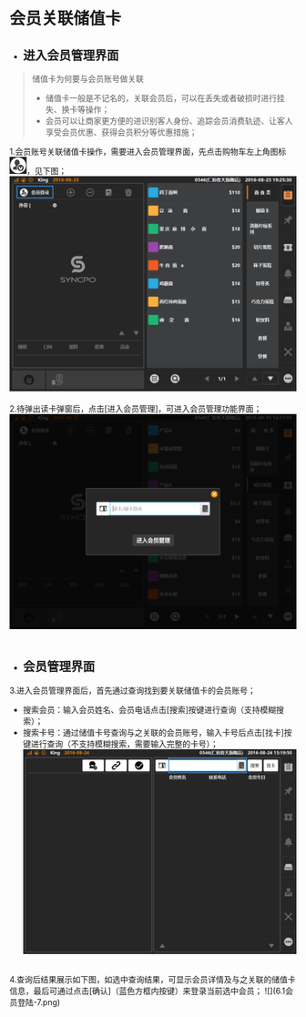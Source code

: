 # 会员关联储值卡    
* ## 进入会员管理界面    
> 储值卡为何要与会员账号做关联  
> * 储值卡一般是不记名的，关联会员后，可以在丢失或者破损时进行挂失、换卡等操作；
> * 会员可以让商家更方便的进识别客人身份、追踪会员消费轨迹、让客人享受会员优惠、获得会员积分等优惠措施；
  
1.会员账号关联储值卡操作，需要进入会员管理界面，先点击购物车左上角图标![](会员icon.png)，见下图；  
![](6.1会员登陆.png)  
<br />
2.待弹出读卡弹窗后，点击[进入会员管理]，可进入会员管理功能界面；  
![](6.2扫码登陆.png)  
<br />  
* ## 会员管理界面
3.进入会员管理界面后，首先通过查询找到要关联储值卡的会员账号；  
* 搜索会员：输入会员姓名、会员电话点击[搜索]按键进行查询（支持模糊搜索）；  
* 搜索卡号：通过储值卡号查询与之关联的会员账号，输入卡号后点击[找卡]按键进行查询（不支持模糊搜索，需要输入完整的卡号）；
![](6.1会员登陆-6.png)  
<br />
4.查询后结果展示如下图，如选中查询结果，可显示会员详情及与之关联的储值卡信息，最后可通过点击[确认]（蓝色方框内按键）来登录当前选中会员；
![](6.1会员登陆-7.png)  
<br />